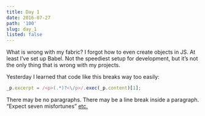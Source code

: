 ```yaml
---
title: Day 1
date: 2016-07-27
path: '100'
slug: day_1
listed: false
---
```


What is wrong with my fabric? I forgot how to even create objects in JS. At least I’ve set up Babel. Not the speediest setup for development, but it’s not the only thing that is wrong with my projects.

Yesterday I learned that code like this breaks way too easily:

```js
_p.excerpt = /<p>(.*)?<\/p>/.exec(_p.content)[1];
```

There may be no paragraphs. There may be a line break inside a paragraph. “Expect seven misfortunes” [etc.](http://hermetic.com/crowley/libers/lib148.html)